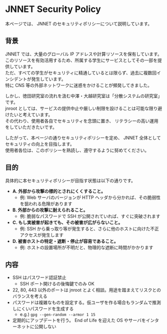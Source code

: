 # JNNET Security Policy

本ページでは、 JNNET のセキュリティポリシーについて説明しています。

## 背景

JNNET では、大量のグローバル IP アドレスや計算リソースを保有しています。  
このリソースを有効活用するため、所属する学生にサービスとしてその一部を提供しています。  
ただ、すべての学生がセキュリティに精通しているとは限らず、過去に複数回インシデントが発生しています。  
特に CNS 等の外部ネットワークに迷惑をかけることが頻発してきました。  

しかし、徳田研究室の流れを汲む中澤・大越研究室は「分散システムの研究室」です。  
jnroot としては、サービスの提供中止や厳しい制限を設けることは可能な限り避けたいと考えています。  
その代わり、使用者各自でセキュリティを念頭に置き、 リテラシーの高い運用をしていただきたいです。

したがって、本ページの通りセキュリティポリシーを定め、 JNNET 全体としてセキュリティの向上を目指します。  
使用者各位は、このポリシーを熟読し、遵守するように努めてください。

## 目的

具体的に本セキュリティポリシーが目指す状態は以下の通りです。

- **A. 外部から攻撃の標的とされにくくすること。**
    - 例: Web サーバのバージョンが HTTP ヘッダから分かれば、その脆弱性を狙われる危険があります
- **B. 外部からの攻撃に耐えられること。**
    - 例: 脆弱なパスワードで SSH が公開されていれば、すぐに突破されます
- **C. もし実被害が起きても、その被害が広がらないこと。**
    - 例: SSH から乗っ取り等が発生すると、さらに他のホストに向けた不正アクセスが発生します
- **D. 被害ホストの特定・遮断・停止が容易であること。**
    - 例: ホストの設置場所が不明だと、物理的な遮断に時間がかかります

## 内容

- SSH はパスワード認証禁止
    - SSH ポート開けるの後悔鍵でのみ OK
- 22, 80, 443 以外のポートは jnroot とよく相談。用途を踏まえてリスクとのバランスを考える
- パスワードは複雑なものを設定する。仮ユーザを作る場合もランダムで推測しにくいパスワードを生成する
    - e.g.) `gpg --gen-random --armor 1 15`
- 定期的にアップデートを行う。 End of Life を迎えた OS やサーバをインターネットに公開しない